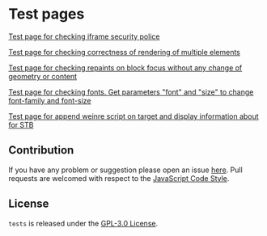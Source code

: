 Test pages
==========

[Test page for checking iframe security police](iframe.security.check)

[Test page for checking correctness of rendering of multiple elements](render.random.blocks)

[Test page for checking repaints on block focus without any change of geometry or content](repaint.on.focus)

[Test page for checking fonts. Get parameters "font" and "size" to change font-family and font-size](font)

[Test page for append weinre script on target and display information about for STB](weinre.info.page)

## Contribution

If you have any problem or suggestion please open an issue [here](https://github.com/stbrnd/tests).
Pull requests are welcomed with respect to the [JavaScript Code Style](https://github.com/DarkPark/jscs).


## License

`tests` is released under the [GPL-3.0 License](http://opensource.org/licenses/GPL-3.0).
